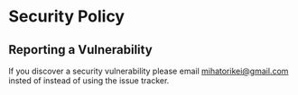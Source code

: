 # Security Policy

## Reporting a Vulnerability

If you discover a security vulnerability please email [mihatorikei@gmail.com](mailto:mihatorikei@gmail.com) insted of instead of using the issue tracker.
